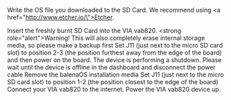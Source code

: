 Write the OS file you downloaded to the SD Card. We recommend using <a href=\"http://www.etcher.io/\">Etcher</a>.

Insert the freshly burnt SD Card into the VIA vab820.
<strong role=\"alert\">Warning!</strong> This will also completely erase internal storage media, so please make a backup first
Set J11 (just next to the micro SD card slot) to position 2-3 (the position furthest away from the edge of the board) and then power on the board.
The device is performing a shutdown. Please wait until the device is offline in the dashboard and disconnect the power cable
Remove the balenaOS installation media
Set J11 (just next to the micro SD card slot) to position 1-2 (the position closest to the edge of the board)
Connect your VIA vab820 to the internet. Power the VIA vab820 device up.